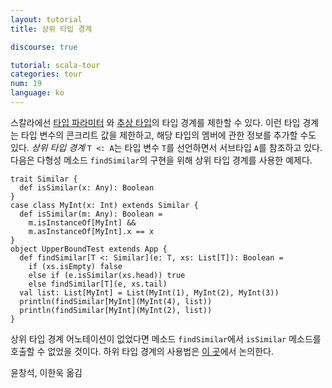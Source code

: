 ```yaml
---
layout: tutorial
title: 상위 타입 경계

discourse: true

tutorial: scala-tour
categories: tour
num: 19
language: ko
---
```


스칼라에선 [타입 파라미터](generic-classes.html) 와 [추상 타입](abstract-types.html)의 타입 경계를 제한할 수 있다. 이런 타입 경계는 타입 변수의 콘크리트 값을 제한하고, 해당 타입의 멤버에 관한 정보를 추가할 수도 있다. _상위 타입 경계_ `T <: A`는 타입 변수 `T`를 선언하면서 서브타입 `A`를 참조하고 있다. 다음은 다형성 메소드 `findSimilar`의 구현을 위해 상위 타입 경계를 사용한 예제다.

    trait Similar {
      def isSimilar(x: Any): Boolean
    }
    case class MyInt(x: Int) extends Similar {
      def isSimilar(m: Any): Boolean =
        m.isInstanceOf[MyInt] &&
        m.asInstanceOf[MyInt].x == x
    }
    object UpperBoundTest extends App {
      def findSimilar[T <: Similar](e: T, xs: List[T]): Boolean =
        if (xs.isEmpty) false
        else if (e.isSimilar(xs.head)) true
        else findSimilar[T](e, xs.tail)
      val list: List[MyInt] = List(MyInt(1), MyInt(2), MyInt(3))
      println(findSimilar[MyInt](MyInt(4), list))
      println(findSimilar[MyInt](MyInt(2), list))
    }

상위 타입 경계 어노테이션이 없었다면 메소드 `findSimilar`에서 `isSimilar` 메소드를 호출할 수 없었을 것이다. 
하위 타입 경계의 사용법은 [이 곳](lower-type-bounds.html)에서 논의한다.

윤창석, 이한욱 옮김